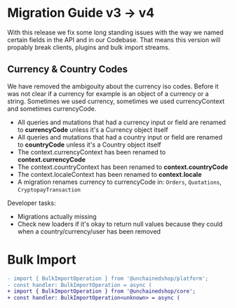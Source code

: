 # Migration Guide v3 -> v4

With this release we fix some long standing issues with the way we named certain fields in the API and in our Codebase. That means this version will propably break clients, plugins and bulk import streams.

## Currency & Country Codes

We have removed the ambigouity about the currency iso codes. Before it was not clear if a currency for example is an object of a currency or a string. Sometimes we used currency, sometimes we used currencyContext and sometimes currencyCode.

- All queries and mutations that had a currency input or field are renamed to **currencyCode** unless it's a Currency object itself
- All queries and mutations that had a country input or field are renamed to **countryCode** unless it's a Country object itself
- The context.currencyContext has been renamed to **context.currencyCode**
- The context.countryContext has been renamed to **context.countryCode**
- The context.localeContext has been renamed to **context.locale**
- A migration renames currency to currencyCode in: `Orders`, `Quotations`, `CryptopayTransaction`

Developer tasks:
- Migrations actually missing
- Check new loaders if it's okay to return null values because they could when a country/currency/user has been removed

# Bulk Import

```diff
- import { BulkImportOperation } from '@unchainedshop/platform';
- const handler: BulkImportOperation = async (
+ import { BulkImportOperation } from '@unchainedshop/core';
+ const handler: BulkImportOperation<unknown> = async (
```